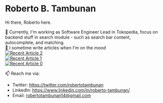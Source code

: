 # Roberto B. Tambunan

Hi there, Roberto here. 

🔭 Currently, I'm working as Software Engineer Lead in Tokopedia, focus on backend stuff in search module - such as search bar content, autocomplete, and matching.   
📝 I sometime write articles when I'm on the <i>mood</i>
    <br> <a target="_blank" href="https://github-readme-medium-recent-article.vercel.app/medium/@robertotambunan/2"><img src="https://github-readme-medium-recent-article.vercel.app/medium/@robertotambunan/2" alt="Recent Article 2"></a>
    <br> <a target="_blank" href="https://github-readme-medium-recent-article.vercel.app/medium/@robertotambunan/1"><img src="https://github-readme-medium-recent-article.vercel.app/medium/@robertotambunan/1" alt="Recent Article 1"></a>
    <br> <a target="_blank" href="https://github-readme-medium-recent-article.vercel.app/medium/@robertotambunan/0"><img src="https://github-readme-medium-recent-article.vercel.app/medium/@robertotambunan/0" alt="Recent Article 0"></a>

📫 Reach me via:
- Twitter: https://twitter.com/robertotambunan
- LinkedIn: https://www.linkedin.com/in/roberto-tambunan/
- Email: robertotambunan14@gmail.com


<!--
**robertotambunan/robertotambunan** is a ✨ _special_ ✨ repository because its `README.md` (this file) appears on your GitHub profile.

Here are some ideas to get you started:

- 🔭 I’m currently working on ...
- 🌱 I’m currently learning ...
- 👯 I’m looking to collaborate on ...
- 🤔 I’m looking for help with ...
- 💬 Ask me about ...
- 📫 How to reach me: ...
- 😄 Pronouns: ...
- ⚡ Fun fact: ...
-->

